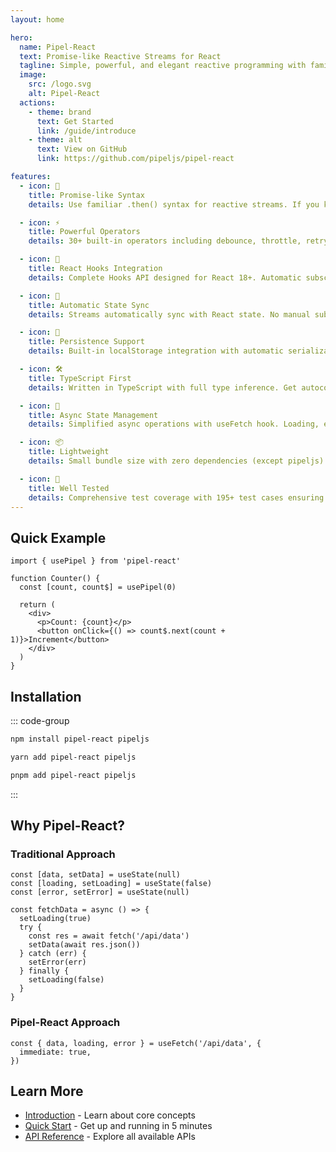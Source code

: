 ```yaml
---
layout: home

hero:
  name: Pipel-React
  text: Promise-like Reactive Streams for React
  tagline: Simple, powerful, and elegant reactive programming with familiar Promise syntax
  image:
    src: /logo.svg
    alt: Pipel-React
  actions:
    - theme: brand
      text: Get Started
      link: /guide/introduce
    - theme: alt
      text: View on GitHub
      link: https://github.com/pipeljs/pipel-react

features:
  - icon: 🎯
    title: Promise-like Syntax
    details: Use familiar .then() syntax for reactive streams. If you know Promises, you already know Pipel-React.

  - icon: ⚡
    title: Powerful Operators
    details: 30+ built-in operators including debounce, throttle, retry, map, filter, and more for stream manipulation.

  - icon: 🎣
    title: React Hooks Integration
    details: Complete Hooks API designed for React 18+. Automatic subscription management and cleanup.

  - icon: 🔄
    title: Automatic State Sync
    details: Streams automatically sync with React state. No manual subscription or cleanup needed.

  - icon: 💾
    title: Persistence Support
    details: Built-in localStorage integration with automatic serialization and deserialization.

  - icon: 🛠️
    title: TypeScript First
    details: Written in TypeScript with full type inference. Get autocomplete and type safety out of the box.

  - icon: 🎨
    title: Async State Management
    details: Simplified async operations with useFetch hook. Loading, error, and data states handled automatically.

  - icon: 📦
    title: Lightweight
    details: Small bundle size with zero dependencies (except pipeljs). Tree-shakeable for optimal performance.

  - icon: 🧪
    title: Well Tested
    details: Comprehensive test coverage with 195+ test cases ensuring reliability and stability.
---
```


## Quick Example

```tsx
import { usePipel } from 'pipel-react'

function Counter() {
  const [count, count$] = usePipel(0)

  return (
    <div>
      <p>Count: {count}</p>
      <button onClick={() => count$.next(count + 1)}>Increment</button>
    </div>
  )
}
```

## Installation

::: code-group

```bash [npm]
npm install pipel-react pipeljs
```

```bash [yarn]
yarn add pipel-react pipeljs
```

```bash [pnpm]
pnpm add pipel-react pipeljs
```

:::

## Why Pipel-React?

### Traditional Approach

```tsx
const [data, setData] = useState(null)
const [loading, setLoading] = useState(false)
const [error, setError] = useState(null)

const fetchData = async () => {
  setLoading(true)
  try {
    const res = await fetch('/api/data')
    setData(await res.json())
  } catch (err) {
    setError(err)
  } finally {
    setLoading(false)
  }
}
```

### Pipel-React Approach

```tsx
const { data, loading, error } = useFetch('/api/data', {
  immediate: true,
})
```

## Learn More

- [Introduction](/guide/introduce) - Learn about core concepts
- [Quick Start](/guide/quick) - Get up and running in 5 minutes
- [API Reference](/core/usePipel/) - Explore all available APIs
